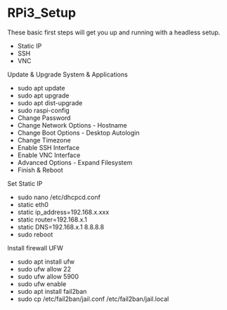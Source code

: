 # RPi3_Setup
<p>
  These basic first steps will get you up and running with a headless setup. 
  <ul>
    <li>Static IP</li>
    <li>SSH</li>
    <li>VNC</li>
  </ul>
</p>

<p>
  Update & Upgrade System & Applications
  <ul>
    <li>sudo apt update</li>
    <li>sudo apt upgrade</li>
    <li>sudo apt dist-upgrade</li>
    <li>sudo raspi-config</li>
    <li>Change Password</li>
    <li>Change Network Options - Hostname</li>
    <li>Change Boot Options - Desktop Autologin</li>
    <li>Change Timezone</li> 
    <li>Enable SSH Interface</li>
    <li>Enable VNC Interface</li>
    <li>Advanced Options - Expand Filesystem</li>
    <li>Finish & Reboot</li>
  </ul>
</p>

<p>
  Set Static IP
  <ul>
    <li>sudo nano /etc/dhcpcd.conf</li>
    <li>static eth0</li>
    <li>static ip_address=192.168.x.xxx</li>
    <li>static router=192.168.x.1</li>
    <li>static DNS=192.168.x.1 8.8.8.8</li>
    <li>sudo reboot</li>
  </ul>
</p>

<p>
  Install firewall UFW
  <ul>
    <li>sudo apt install ufw</li>
    <li>sudo ufw allow 22</li>
    <li>sudo ufw allow 5900</li>
    <li>sudo ufw enable</li>
    <li>sudo apt install fail2ban</li> 
    <li>sudo cp /etc/fail2ban/jail.conf /etc/fail2ban/jail.local</li>
  </ul>
</p>
